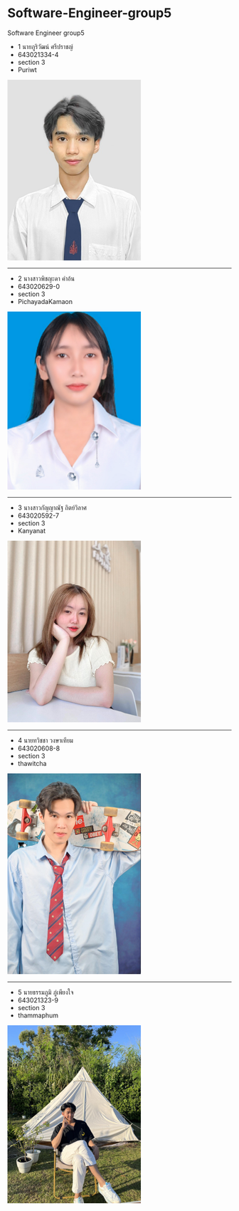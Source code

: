 # Software-Engineer-group5
Software Engineer group5


* 1 นายภูริวัฒน์ ศรีปราชญ์
* 643021334-4
* section 3
* Puriwt
<img src="https://github.com/Puriwt/Software-Engineer-group5/blob/main/media/puriwat.jpeg" width="300">

---
* 2 นางสาวพิชญะดา คำอ้น
* 643020629-0
* section 3
* PichayadaKamaon
<img src="https://github.com/Puriwt/Software-Engineer-group5/blob/main/media/Pichayada.PNG" width="300">

---
* 3 นางสาวกัญญาณัฐ  ถิตย์วิลาศ
* 643020592-7
* section 3
* Kanyanat

<img src="https://github.com/Puriwt/Software-Engineer-group5/blob/main/media/kanyanat1.png" width="300">  

---

* 4 นายทวิชชา วงษาเทียม
* 643020608-8
* section 3
* thawitcha

<img src="https://github.com/Puriwt/Software-Engineer-group5/raw/main/media/thawitcha.png" width="300">

---
* 5 นายธรรมภูมิ ภู่เพียงใจ
* 643021323-9
* section 3
* thammaphum

<img src="https://github.com/Puriwt/Software-Engineer-group5/blob/main/media/thamma.jpg" width="300"> 
